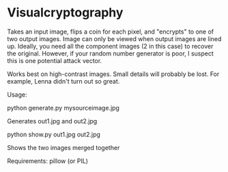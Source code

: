 # Visualcryptography

Takes an input image, flips a coin for each pixel, and "encrypts" to one of two output images. Image can only be viewed when output images are lined up. Ideally, you need all the component images (2 in this case) to recover the original. However, if your random number generator is poor, I suspect this is one potential attack vector.

Works best on high-contrast images. Small details will probably be lost. For example, Lenna didn't turn out so great.

Usage:

python generate.py mysourceimage.jpg

Generates out1.jpg and out2.jpg

python show.py out1.jpg out2.jpg

Shows the two images merged together

Requirements:
pillow (or PIL)
